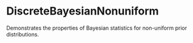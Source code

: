 # DiscreteBayesianNonuniform
Demonstrates the properties of Bayesian statistics for non-uniform prior distributions.
